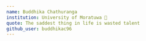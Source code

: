 ```yaml
---
name: Buddhika Chathuranga 
institution: University of Moratuwa 🚩
quote: The saddest thing in life is wasted talent
github_user: buddhikac96
---
```

